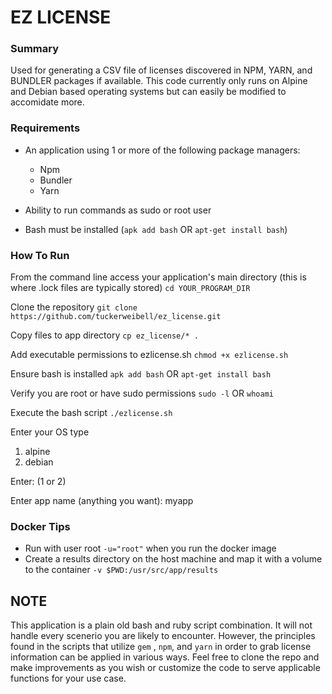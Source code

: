 # EZ LICENSE

### Summary
Used for generating a CSV file of licenses discovered in NPM, YARN, and BUNDLER packages if available. This code currently only runs on Alpine and Debian 
based operating systems but can easily be modified to accomidate more. 

### Requirements

- An application using 1 or more of the following package managers:
  - Npm
  - Bundler
  - Yarn

- Ability to run commands as sudo or root user


- Bash must be installed (```apk add bash``` OR ```apt-get install bash```)


### How To Run

From the command line access your application's main directory (this is where .lock files are typically stored)
```cd YOUR_PROGRAM_DIR```

Clone the repository
```git clone https://github.com/tuckerweibell/ez_license.git```

Copy files to app directory
```cp ez_license/* .```

Add executable permissions to ezlicense.sh
```chmod +x ezlicense.sh```

Ensure bash is installed
```apk add bash``` OR ```apt-get install bash```

Verify you are root or have sudo permissions
```sudo -l``` OR ```whoami```

Execute the bash script
```./ezlicense.sh```

Enter your OS type
1) alpine
2) debian

Enter: (1 or 2)

Enter app name (anything you want): myapp

### Docker Tips
- Run with user root ```-u="root"``` when you run the docker image
- Create a results directory on the host machine and map it with a volume to the container ```-v $PWD:/usr/src/app/results```


## NOTE 
This application is a plain old bash and ruby script combination. It will not handle every scenerio you are likely to encounter. However, the principles found in the 
scripts that utilize ```gem``` , ```npm```, and ```yarn``` in order to grab license information can be applied in various ways. Feel free to clone the repo and make improvements
as you wish or customize the code to serve applicable functions for your use case.


